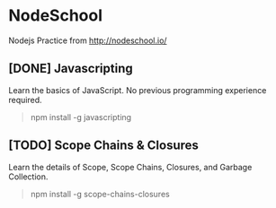 # NodeSchool
Nodejs Practice from http://nodeschool.io/

## [DONE] Javascripting
Learn the basics of JavaScript. No previous programming experience required.

> npm install -g javascripting

## [TODO] Scope Chains & Closures
Learn the details of Scope, Scope Chains, Closures, and Garbage Collection.

> npm install -g scope-chains-closures

